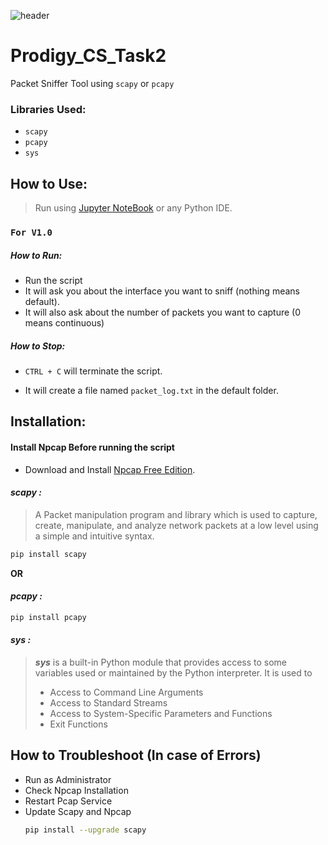 ![header](https://capsule-render.vercel.app/api?type=slice&height=300&color=gradient&customColorList=0,2,2,5,4,6,8,10,12,14,16,20,30&text=Packet%20Sniffer%20Tool&fontSize=50&fontAlign=54&rotate=19&fontAlignY=45&textBg=false&animation=twinkling)
# Prodigy_CS_Task2
Packet Sniffer Tool using `scapy` or `pcapy`

### Libraries Used:
+ `scapy`
+ `pcapy`
+ `sys`

## How to Use:
> Run using [Jupyter NoteBook](https://jupyter.org/) or any Python IDE.  

### `For V1.0`

##### How to Run:
+ Run the script
+ It will ask you about the interface you want to sniff (nothing means default).
+ It will also ask about the number of packets you want to capture (0 means continuous)
  
##### How to Stop:
+ `CTRL + C` will terminate the script.

+ It will create a file named `packet_log.txt` in the default folder.

## Installation:

#### **Install Npcap Before running the script**
+ Download and Install [Npcap Free Edition](https://npcap.com/#download).

#### ***scapy :***
> A Packet manipulation program and library which is used to capture, create, manipulate, and analyze network packets at a low level using a simple and intuitive syntax.
```bash
pip install scapy
```
**OR**
#### ***pcapy :***

```bash
pip install pcapy
```
#### ***sys :***
> ***sys*** is a built-in Python module that provides access to some variables used or maintained by the Python interpreter. It is used to 
> + Access to Command Line Arguments
> + Access to Standard Streams
> + Access to System-Specific Parameters and Functions 
> + Exit Functions

## How to Troubleshoot (In case of Errors)

+ Run as Administrator
+ Check Npcap Installation
+ Restart Pcap Service
+ Update Scapy and Npcap
  ```bash
  pip install --upgrade scapy
  ```
